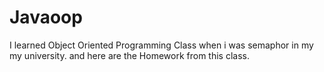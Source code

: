 # Javaoop
I learned Object Oriented Programming Class when i was semaphor in my my university.
and here are the Homework from this class.
